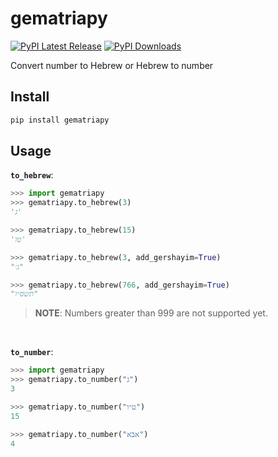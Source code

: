 # gematriapy
[![PyPI Latest Release](https://img.shields.io/pypi/v/gematriapy.svg?color=b2c5f1)](https://pypi.org/project/gematriapy/)
[![PyPI Downloads](https://img.shields.io/pypi/dm/gematriapy.svg?label=PyPI%20downloads)](https://pypi.org/project/gematriapy/)

Convert number to Hebrew or Hebrew to number

## Install
```bash
pip install gematriapy
```

## Usage
**`to_hebrew`**:

```python
>>> import gematriapy
>>> gematriapy.to_hebrew(3)
'ג'
```

```python
>>> gematriapy.to_hebrew(15)
'טו'
```

```python
>>> gematriapy.to_hebrew(3, add_gershayim=True)
"ג׳"
```

```python
>>> gematriapy.to_hebrew(766, add_gershayim=True)
"תשס״ו"
```

> **NOTE**: Numbers greater than 999 are not supported yet.

<br/>

**`to_number`**:

```python
>>> import gematriapy
>>> gematriapy.to_number("ג")
3
```

```python
>>> gematriapy.to_number("ט״ו")
15
```

```python
>>> gematriapy.to_number("אבא")
4
```
